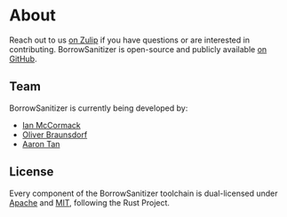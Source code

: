 # About

Reach out to us [on Zulip](https://bsan.zulipchat.com/) if you have questions or are interested in contributing. 
BorrowSanitizer is open-source and publicly available [on GitHub](https://github.com/borrowsanitizer).

## Team
BorrowSanitizer is currently being developed by:
* [Ian McCormack](https://icmccorm.me)
* [Oliver Braunsdorf](https://obraunsdorf.dev/)
* [Aaron Tan](https://www.linkedin.com/in/aaron-tan-3a94a1214)

## License
Every component of the BorrowSanitizer toolchain is dual-licensed under [Apache](https://github.com/BorrowSanitizer/rust/blob/bsan/LICENSE-APACHE) and [MIT](https://github.com/BorrowSanitizer/rust/blob/bsan/LICENSE-MIT), following the Rust Project.